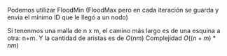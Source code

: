Podemos utilizar FloodMin (FloodMax pero en cada iteración se guarda y envia el mínimo ID que le llegó a un nodo)

Si tenenmos una malla de n x m, el camino más largo es de una esquina a otra: n+m. Y la cantidad de aristas es de $O(nm)$
Complejidad $O((n+m)*nm)$
